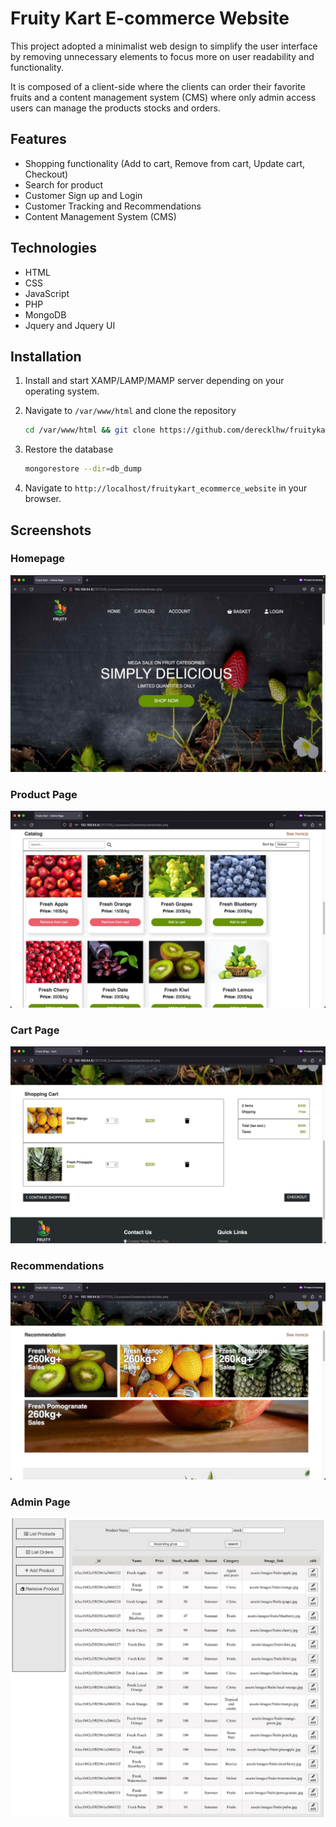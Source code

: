 # Fruity Kart E-commerce Website

This project adopted a minimalist web design to simplify the user interface by removing unnecessary elements to focus more on user readability and functionality.

It is composed of a client-side where the clients can order their favorite fruits and a content management system (CMS) where only admin access users can manage the products stocks and orders.

## Features

- Shopping functionality (Add to cart, Remove from cart, Update cart, Checkout)
- Search for product
- Customer Sign up and Login
- Customer Tracking and Recommendations
- Content Management System (CMS)

## Technologies

- HTML
- CSS
- JavaScript
- PHP
- MongoDB
- Jquery and Jquery UI

## Installation

1. Install and start XAMP/LAMP/MAMP server depending on your operating system.

2. Navigate to `/var/www/html` and clone the repository

    ```bash
    cd /var/www/html && git clone https://github.com/derecklhw/fruitykart_ecommerce_website.git
    ```

3. Restore the database

    ```bash
    mongorestore --dir=db_dump
    ```

4. Navigate to `http://localhost/fruitykart_ecommerce_website` in your browser.

## Screenshots

### Homepage

![Homepage](images/homepage.jpg)

### Product Page

![Product Page](images/product-page.jpg)

### Cart Page

![Cart Page](images/cart.jpg)

### Recommendations

![Recommendation](images/recommendation.jpg)

### Admin Page

![Admin Page](images/cms.jpg)
